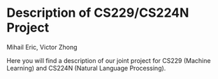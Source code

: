 # Description of CS229/CS224N Project
Mihail Eric, Victor Zhong

Here you will find a description of our joint project for CS229 
(Machine Learning) and CS224N (Natural Language Processing).
